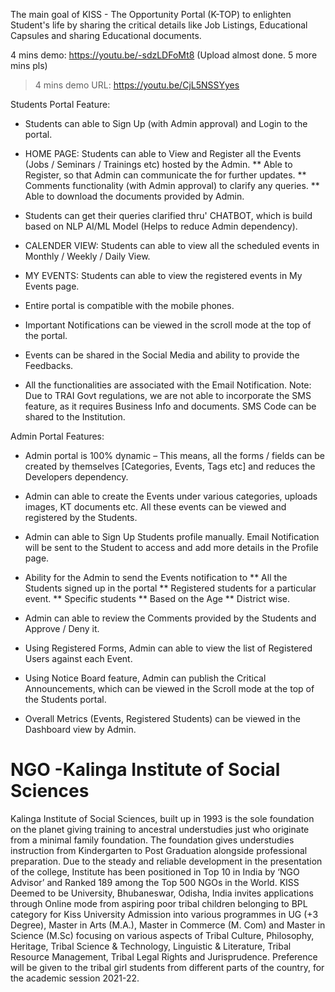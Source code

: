The main goal of KISS - The Opportunity Portal (K-TOP) to enlighten Student's life by sharing the critical details like Job Listings, Educational Capsules and sharing Educational documents. 

4 mins demo: https://youtu.be/-sdzLDFoMt8 (Upload almost done. 5 more mins pls)
>4 mins demo URL: https://youtu.be/CjL5NSSYyes

Students Portal Feature:

* Students can able to Sign Up (with Admin approval) and Login to the portal. 

* HOME PAGE: Students can able to View and Register all the Events (Jobs / Seminars / Trainings etc) hosted by the Admin. 
** Able to Register, so that Admin can communicate the for further updates. 
** Comments functionality (with Admin approval) to clarify any queries. 
** Able to download the documents provided by Admin. 

* Students can get their queries clarified thru' CHATBOT, which is build based on NLP AI/ML Model (Helps to reduce Admin dependency). 

* CALENDER VIEW: Students can able to view all the scheduled events in Monthly / Weekly / Daily View. 

* MY EVENTS: Students can able to view the registered events in My Events page. 

* Entire portal is compatible with the mobile phones. 

* Important Notifications can be viewed in the scroll mode at the top of the portal. 

* Events can be shared in the Social Media and ability to provide the Feedbacks. 

* All the functionalities are associated with the Email Notification. Note: Due to TRAI Govt regulations, we are not able to incorporate the SMS feature, as it requires Business Info and documents. SMS Code can be shared to the Institution. 


Admin Portal Features:
* Admin portal is 100% dynamic – This means, all the forms / fields can be created by themselves [Categories, Events, Tags etc] and reduces the Developers dependency.   

* Admin can able to create the Events under various categories, uploads images, KT documents etc. All these events can be viewed and registered by the Students. 

* Admin can able to Sign Up Students profile manually. Email Notification will be sent to the Student to access and add more details in the Profile page. 

* Ability for the Admin to send the Events notification to 
** All the Students signed up in the portal
** Registered students for a particular event. 
** Specific students
** Based on the Age
** District wise. 

* Admin can able to review the Comments provided by the Students and Approve / Deny it.

* Using Registered Forms, Admin can able to view the list of Registered Users against each Event. 

* Using Notice Board feature, Admin can publish the Critical Announcements, which can be viewed in the Scroll mode at the top of the Students portal. 

* Overall Metrics (Events, Registered Students) can be viewed in the Dashboard view by Admin. 





#  NGO -Kalinga Institute of Social Sciences 

Kalinga Institute of Social Sciences, built up in 1993 is the sole foundation on the planet giving training to ancestral understudies just who originate from a minimal family foundation. The foundation gives understudies instruction from Kindergarten to Post Graduation alongside professional preparation. Due to the steady and reliable development in the presentation of the college, Institute has been positioned in Top 10 in India by ‘NGO Advisor’ and Ranked 189 among the Top 500 NGOs in the World. KISS Deemed to be University, Bhubaneswar, Odisha, India invites applications through Online mode from aspiring poor tribal children belonging to BPL category for Kiss University Admission into various programmes in UG (+3 Degree), Master in Arts (M.A.), Master in Commerce (M. Com) and Master in Science (M.Sc) focusing on various aspects of Tribal Culture, Philosophy, Heritage, Tribal Science & Technology, Linguistic & Literature, Tribal Resource Management, Tribal Legal Rights and Jurisprudence. Preference will be given to the tribal girl students from different parts of the country, for the academic session 2021-22.
